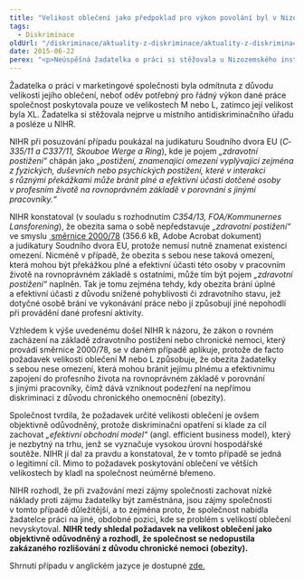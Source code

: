 ```yaml
---
title: "Velikost oblečení jako předpoklad pro výkon povolání byl v Nizozemsku shledán jako objektivně odůvodněný požadavek"
tags:
  - Diskriminace
oldUrl: "/diskriminace/aktuality-z-diskriminace/aktuality-z-diskriminace-2015/velikost-obleceni-jako-predpoklad-pro-vykon-povolani-byl-v-nizozemsku-shledan-jako-objektivn/"
date: 2015-06-22
perex: "<p>Neúspěšná žadatelka o práci si stěžovala u Nizozemského institutu pro lidská práva (NIHR) na rozhodnutí marketingové společnosti o nepřijetí do pracovního poměru z důvodu její velikosti oblečení. NIHR shledal požadavek určité velikosti oblečení (předpokladu pro výkon povolání) jako objektivně odůvodněný požadavek. </p>"
---
```


<!-- imported from the old website -->

<p class="align-blok">Žadatelka o práci v marketingové společnosti byla odmítnuta z důvodu velikosti jejího oblečení, neboť oděv potřebný pro řádný výkon dané práce společnost poskytovala pouze ve velikostech M nebo L, zatímco její velikost byla XL. Žadatelka si stěžovala nejprve u místního antidiskriminačního úřadu a posléze u NIHR.</p><p class="align-blok">NIHR při posuzování případu poukázal na judikaturu Soudního dvora EU (<em>C­335/11 a C­337/11, Skouboe Werge a Ring</em>), kde je pojem <em>„zdravotní postižení“</em> chápán jako<em> „postižení, znamenající omezení vyplývající zejména z fyzických, duševních nebo psychických postižení, které v interakci s různými překážkami může bránit plné a efektivní účasti dotčené osoby v profesním životě na rovnoprávném základě v porovnání s jinými pracovníky.“</em></p><p class="align-blok">NIHR konstatoval (v souladu s rozhodnutím <em>C354/13, FOA/Kommunernes Lansforening</em>), že obezita sama o sobě nepředstavuje <em>„zdravotní postižení“</em> ve smyslu <a title="Otevření do nového okna" href="/uploads-import/DISKRIMINACE/pravni_predpisy/SMERNICE_RADY_obecny_ramec_pro_rovne_zachazeni_v_zamestnani.pdf" target="_blank"> směrnice 2000/78</a> (356.6 kB, Adobe Acrobat dokument) a judikatury Soudního dvora EU, protože nemusí nutně znamenat existenci omezení. Nicméně v případě, že obezita s sebou nese taková omezení, která mohou být překážkou plné a efektivní účasti této osoby v pracovním životě na rovnoprávném základě s ostatními, může tím být pojem <em>„zdravotní postižení“</em> naplněn. Tak je tomu zejména tehdy, kdy obezita brání úplné a efektivní účasti z důvodu snížené pohyblivosti či zdravotního stavu, jež dotyčné osobě brání ve vykonávání práce nebo jí způsobují jiné nepohodlí při provádění dané profesní aktivity.</p><p class="align-blok">Vzhledem k výše uvedenému došel NIHR k názoru, že zákon o rovném zacházení na základě zdravotního postižení nebo chronické nemoci, který provádí směrnice 2000/78, se v daném případě aplikuje, protože de facto požadavek velikosti oblečení M nebo L způsobuje, že obezita žadatelky s sebou nese omezení, která mohou bránit jejímu plnému a efektivnímu zapojení do profesního života na rovnoprávném základě v porovnání s jinými pracovníky, čímž dává vzniknout podezření na nepřímou diskriminaci z důvodu chronického onemocnění (obezity).</p><p class="align-blok">Společnost tvrdila, že požadavek určité velikosti oblečení je ovšem objektivně odůvodněný, protože diskriminační opatření si klade za cíl zachovat<em> „efektivní obchodní model“</em> (angl. efficient business model), který je nezbytný na trhu, jenž se vyznačuje vysokou úrovní hospodářské soutěže. NIHR jí dal za pravdu a konstatoval, že v tomto případě se jedná o legitimní cíl. Mimo to požadavek poskytování oblečení ve větších velikostech by kladl na společnost neúměrné břemeno.</p><p class="align-blok">NIHR rozhodl, že při zvažování mezi zájmy společnosti zachovat nízké náklady proti zájmu žadatelky být zaměstnána, jsou zájmy společnosti v tomto případě důležitější, a to zejména proto, že společnost nabídla žadatelce práci na jiné, obdobné pozici, kde se problém s velikostí oblečení nevyskytoval. <strong>NIHR tedy shledal požadavek na velikost oblečení jako objektivně odůvodněný a rozhodl, že společnost se nedopustila zakázaného rozlišování z důvodu chronické nemoci (obezity).</strong></p><p>Shrnutí případu v anglickém jazyce je dostupné <a title="Otevření do nového okna" href="http://www.non-discrimination.net/content/media/59-NL-ND-Clothing%20size%20requirement%20found%20indirectly%20discriminatory%20on%20grounds%20of%20chronic%20disease%2C%20but%20objectively%20justified.pdf" target="_blank">zde.</a> </p>
